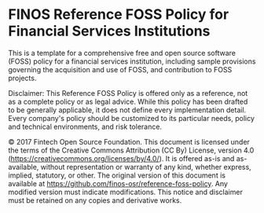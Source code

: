 # FINOS Reference FOSS Policy for Financial Services Institutions

This is a template for a comprehensive free and open source software (FOSS) policy for a financial services institution, including sample provisions governing the acquisition and use of FOSS, and contribution to FOSS projects. 

Disclaimer: This Reference FOSS Policy is offered only as a reference, not as a complete policy or as legal advice. While this policy has been drafted to be generally applicable, it does not define every implementation detail. Every company's policy should be customized to its particular needs, policy and technical environments, and risk tolerance.

© 2017 Fintech Open Source Foundation. This document is licensed under the terms of the Creative Commons Attribution (CC By) License, version 4.0 (https://creativecommons.org/licenses/by/4.0/). It is offered as-is and as-available, without representation or warranty of any kind, whether express, implied, statutory, or other. The original version of this document is available at https://github.com/finos-osr/reference-foss-policy. Any modified version must indicate modifications. This notice and disclaimer must be retained on any copies and derivative works.
